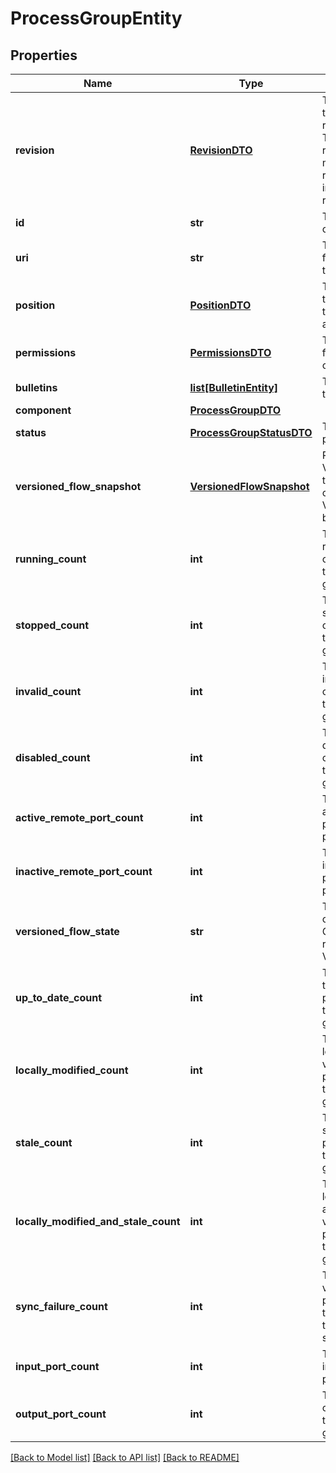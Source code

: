 # ProcessGroupEntity

## Properties
Name | Type | Description | Notes
------------ | ------------- | ------------- | -------------
**revision** | [**RevisionDTO**](RevisionDTO.md) | The revision for this request/response. The revision is required for any mutable flow requests and is included in all responses. | [optional] 
**id** | **str** | The id of the component. | [optional] 
**uri** | **str** | The URI for futures requests to the component. | [optional] 
**position** | [**PositionDTO**](PositionDTO.md) | The position of this component in the UI if applicable. | [optional] 
**permissions** | [**PermissionsDTO**](PermissionsDTO.md) | The permissions for this component. | [optional] 
**bulletins** | [**list[BulletinEntity]**](BulletinEntity.md) | The bulletins for this component. | [optional] 
**component** | [**ProcessGroupDTO**](ProcessGroupDTO.md) |  | [optional] 
**status** | [**ProcessGroupStatusDTO**](ProcessGroupStatusDTO.md) | The status of the process group. | [optional] 
**versioned_flow_snapshot** | [**VersionedFlowSnapshot**](VersionedFlowSnapshot.md) | Returns the Versioned Flow that describes the contents of the Versioned Flow to be imported | [optional] 
**running_count** | **int** | The number of running components in this process group. | [optional] 
**stopped_count** | **int** | The number of stopped components in the process group. | [optional] 
**invalid_count** | **int** | The number of invalid components in the process group. | [optional] 
**disabled_count** | **int** | The number of disabled components in the process group. | [optional] 
**active_remote_port_count** | **int** | The number of active remote ports in the process group. | [optional] 
**inactive_remote_port_count** | **int** | The number of inactive remote ports in the process group. | [optional] 
**versioned_flow_state** | **str** | The current state of the Process Group, as it relates to the Versioned Flow | [optional] 
**up_to_date_count** | **int** | The number of up to date versioned process groups in the process group. | [optional] 
**locally_modified_count** | **int** | The number of locally modified versioned process groups in the process group. | [optional] 
**stale_count** | **int** | The number of stale versioned process groups in the process group. | [optional] 
**locally_modified_and_stale_count** | **int** | The number of locally modified and stale versioned process groups in the process group. | [optional] 
**sync_failure_count** | **int** | The number of versioned process groups in the process group that are unable to sync to a registry. | [optional] 
**input_port_count** | **int** | The number of input ports in the process group. | [optional] 
**output_port_count** | **int** | The number of output ports in the process group. | [optional] 

[[Back to Model list]](../nifiDocs.md#documentation-for-models) [[Back to API list]](../nifiDocs.md#documentation-for-api-endpoints) [[Back to README]](../nifiDocs.md)



